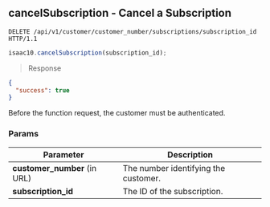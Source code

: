 ## cancelSubscription - Cancel a Subscription


```http
DELETE /api/v1/customer/customer_number/subscriptions/subscription_id HTTP/1.1
```

```javascript
isaac10.cancelSubscription(subscription_id);
```

> Response

```json
{
  "success": true
}
```


<aside class="success">
Before the function request, the customer must be authenticated.
</aside>

### Params

Parameter | Description
----------|-------------
**customer_number** (in URL) | The number identifying the customer.  
**subscription_id** | The ID of the subscription.
